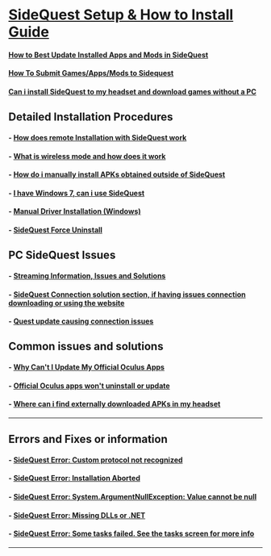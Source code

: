 # [SideQuest Setup & How to Install Guide](https://github.com/the-expanse/SideQuest/wiki/SideQuest-Setup-&-How-To-install)

#### [How to Best Update Installed Apps and Mods in SideQuest](https://github.com/the-expanse/SideQuest/wiki/How-to-Auto-Update-app's-and-mods)

#### [How To Submit Games/Apps/Mods to Sidequest](https://github.com/the-expanse/SideQuest/wiki/How-To-Submit-Games)

#### [Can i install SideQuest to my headset and download games without a PC](https://github.com/the-expanse/SideQuest/wiki/Can-i-install-SideQuest-to-my-headset-and-download-games-without-a-PC)
**Detailed Installation Procedures**
---
#### - [How does remote Installation with SideQuest work](https://github.com/the-expanse/SideQuest/wiki/Remote-Installation-of-applications)

#### - [What is wireless mode and how does it work](https://github.com/the-expanse/SideQuest/wiki/What-is-wireless-mode)

#### - [How do i manually install APKs obtained outside of SideQuest](https://github.com/the-expanse/SideQuest/wiki/How-can-i-manually-install-apps)

#### - [I have Windows 7, can i use SideQuest](https://github.com/the-expanse/SideQuest/wiki/Windows-7-Support)

#### - [Manual Driver Installation (Windows)](https://github.com/the-expanse/SideQuest/wiki/SideQuest-driver-Re-installation)

#### - [SideQuest Force Uninstall](https://github.com/the-expanse/SideQuest/wiki/Force-Uninstaller-for-SideQuest)


**PC SideQuest Issues**
---

#### - [Streaming Information, Issues and Solutions](https://github.com/the-expanse/SideQuest/wiki/Streaming-With-SideQuest)

#### - [SideQuest Connection solution section, if having issues connection downloading or using the website](https://github.com/the-expanse/SideQuest/wiki/I-am-having-issues-Connecting-,-what-do-i-do%3F)

#### - [Quest update causing connection issues](https://github.com/the-expanse/SideQuest/wiki/Updated-my-Quest-recently-and-now-it-won%27t-connect-to-SideQuest)


**Common issues and solutions**
---

#### - [Why Can't I Update My Official Oculus Apps](https://github.com/the-expanse/SideQuest/wiki/Why-can't-i-update-my-Official-Oculus-Apps)

#### - [Official Oculus apps won't uninstall or update](https://github.com/the-expanse/SideQuest/wiki/.My-apps-won't-uninstall-what's-wrong%3F)

#### - [ Where can i find externally downloaded APKs in my headset](https://github.com/the-expanse/SideQuest/wiki/How-to-use-2D-APKs-such-as-phone-Apps-from-outside-of-Sidequest)
---

**Errors and Fixes or information**
---

#### - [SideQuest Error: Custom protocol not recognized](https://github.com/the-expanse/SideQuest/wiki/Custom-protocol-not-recognized)

#### - [SideQuest Error: Installation Aborted](https://github.com/the-expanse/SideQuest/wiki/Installation-Aborted)

#### - [SideQuest Error: System.ArgumentNullException: Value cannot be null](https://github.com/the-expanse/SideQuest/wiki/System.ArgumentNullException:-Value-cannot-be-null.)

#### - [SideQuest Error: Missing DLLs or .NET ](https://github.com/the-expanse/SideQuest/wiki/Have-a-.NET-Error-or-a-missing-.DLL-(Windows-8))

#### - [SideQuest Error: Some tasks failed. See the tasks screen for more info](https://github.com/the-expanse/SideQuest/wiki/The-Queue-System)
---
